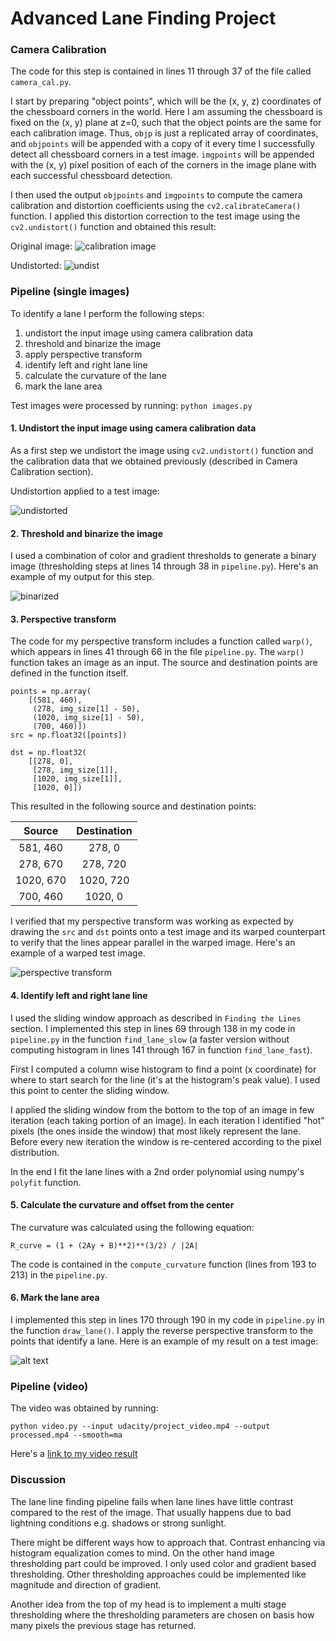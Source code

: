 # Advanced Lane Finding Project

### Camera Calibration

The code for this step is contained in lines 11 through 37 of the file called `camera_cal.py`.

I start by preparing "object points", which will be the (x, y, z) coordinates of the chessboard corners in the world. Here I am assuming the chessboard is fixed on the (x, y) plane at z=0, such that the object points are the same for each calibration image. Thus, `objp` is just a replicated array of coordinates, and `objpoints` will be appended with a copy of it every time I successfully detect all chessboard corners in a test image. `imgpoints` will be appended with the (x, y) pixel position of each of the corners in the image plane with each successful chessboard detection.

I then used the output `objpoints` and `imgpoints` to compute the camera calibration and distortion coefficients using the `cv2.calibrateCamera()` function.  I applied this distortion correction to the test image using the `cv2.undistort()` function and obtained this result:

Original image:
![calibration image](https://github.com/udacity/CarND-Advanced-Lane-Lines/blob/a7330d8f2e37f5a51acdcc3daa6506062f11684a/camera_cal/calibration5.jpg?raw=true)

Undistorted:
![undist](writeup_images/undist.jpg)


### Pipeline (single images)

To identify a lane I perform the following steps:
1. undistort the input image using camera calibration data
2. threshold and binarize the image
3. apply perspective transform
4. identify left and right lane line
5. calculate the curvature of the lane
6. mark the lane area

Test images were processed by running:
`python images.py`

#### 1. Undistort the input image using camera calibration data

As a first step we undistort the image using `cv2.undistort()` function and the calibration data that we obtained previously (described in Camera Calibration section).

Undistortion applied to a test image:

![undistorted](writeup_images/straight_undist.jpg)

#### 2. Threshold and binarize the image

I used a combination of color and gradient thresholds to generate a binary image (thresholding steps at lines 14 through 38 in `pipeline.py`).  Here's an example of my output for this step.

![binarized](writeup_images/binarized.jpg)

#### 3. Perspective transform

The code for my perspective transform includes a function called `warp()`, which appears in lines 41 through 66 in the file `pipeline.py`. The `warp()` function takes an image as an input. The source and destination points are defined in the function itself.

```
points = np.array(
    [(581, 460),
     (278, img_size[1] - 50),
     (1020, img_size[1] - 50),
     (700, 460)])
src = np.float32([points])

dst = np.float32(
    [[278, 0],
     [278, img_size[1]],
     [1020, img_size[1]],
     [1020, 0]])
```

This resulted in the following source and destination points:

| Source        | Destination   |
|:-------------:|:-------------:|
| 581, 460      | 278, 0        |
| 278, 670      | 278, 720      |
| 1020, 670     | 1020, 720      |
| 700, 460      | 1020, 0        |

I verified that my perspective transform was working as expected by drawing the `src` and `dst` points onto a test image and its warped counterpart to verify that the lines appear parallel in the warped image. Here's an example of a warped test image.

![perspective transform](writeup_images/warped.jpg)

#### 4. Identify left and right lane line

I used the sliding window approach as described in `Finding the Lines` section. I implemented this step in lines 69 through 138 in my code in `pipeline.py` in the function `find_lane_slow` (a faster version without computing histogram in lines 141 through 167 in function `find_lane_fast`).

First I computed a column wise histogram to find a point (x coordinate) for where to start search for the line (it's at the histogram's peak value). I used this point to center the sliding window.

I applied the sliding window from the bottom to the top of an image in few iteration (each taking portion of an image). In each iteration I identified "hot" pixels (the ones inside the window) that most likely represent the lane. Before every new iteration the window is re-centered according to the pixel distribution.

In the end I fit the lane lines with a 2nd order polynomial using numpy's `polyfit` function.

#### 5. Calculate the curvature and offset from the center

The curvature was calculated using the following equation:

`R_curve = (1 + (2Ay + B)**2)**(3/2) / |2A|`

The code is contained in the `compute_curvature` function (lines from 193 to 213) in the `pipeline.py`.

#### 6. Mark the lane area

I implemented this step in lines 170 through 190 in my code in `pipeline.py` in the function `draw_lane()`. I apply the reverse perspective transform to the points that identify a lane. Here is an example of my result on a test image:

![alt text](writeup_images/lane.jpg)

### Pipeline (video)

The video was obtained by running:

`python video.py --input udacity/project_video.mp4 --output processed.mp4 --smooth=ma`

Here's a [link to my video result](https://youtu.be/rTAJ8oTjSGk)

### Discussion

The lane line finding pipeline fails when lane lines have little contrast compared to the rest of the image. That usually happens due to bad lightning conditions e.g. shadows or strong sunlight.

There might be different ways how to approach that. Contrast enhancing via histogram equalization comes to mind. On the other hand image thresholding part could be improved. I only used color and gradient based thresholding. Other thresholding approaches could be implemented like magnitude and direction of gradient.

Another idea from the top of my head is to implement a multi stage thresholding where the thresholding parameters are chosen on basis how many pixels the previous stage has returned.

